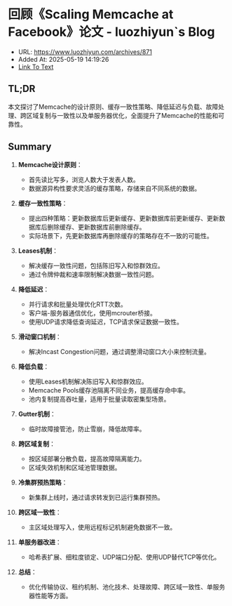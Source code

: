 # 回顾《Scaling Memcache at Facebook》论文 - luozhiyun`s Blog
- URL: https://www.luozhiyun.com/archives/871
- Added At: 2025-05-19 14:19:26
- [Link To Text](2025-05-19-回顾《scaling-memcache-at-facebook》论文---luozhiyun`s-blog_raw.md)

## TL;DR
本文探讨了Memcache的设计原则、缓存一致性策略、降低延迟与负载、故障处理、跨区域复制与一致性以及单服务器优化，全面提升了Memcache的性能和可靠性。

## Summary
1. **Memcache设计原则**：
   - 首先读比写多，浏览人数大于发表人数。
   - 数据源异构性要求灵活的缓存策略，存储来自不同系统的数据。

2. **缓存一致性策略**：
   - 提出四种策略：更新数据库后更新缓存、更新数据库前更新缓存、更新数据库后删除缓存、更新数据库前删除缓存。
   - 实际场景下，先更新数据库再删除缓存的策略存在不一致的可能性。

3. **Leases机制**：
   - 解决缓存一致性问题，包括陈旧写入和惊群效应。
   - 通过令牌仲裁和速率限制解决数据一致性问题。

4. **降低延迟**：
   - 并行请求和批量处理优化RTT次数。
   - 客户端-服务器通信优化，使用mcrouter桥接。
   - 使用UDP请求降低查询延迟，TCP请求保证数据一致性。

5. **滑动窗口机制**：
   - 解决Incast Congestion问题，通过调整滑动窗口大小来控制流量。

6. **降低负载**：
   - 使用Leases机制解决陈旧写入和惊群效应。
   - Memcache Pools缓存池隔离不同业务，提高缓存命中率。
   - 池内复制提高吞吐量，适用于批量读取密集型场景。

7. **Gutter机制**：
   - 临时故障接管池，防止雪崩，降低故障率。

8. **跨区域复制**：
   - 按区域部署分散负载，提高故障隔离能力。
   - 区域失效机制和区域池管理数据。

9. **冷集群预热策略**：
   - 新集群上线时，通过请求转发到已运行集群预热。

10. **跨区域一致性**：
    - 主区域处理写入，使用远程标记机制避免数据不一致。

11. **单服务器改进**：
    - 哈希表扩展、细粒度锁定、UDP端口分配、使用UDP替代TCP等优化。

12. **总结**：
    - 优化传输协议、租约机制、池化技术、处理故障、跨区域一致性、单服务器性能等方面。
